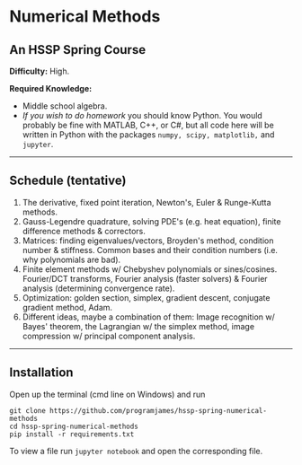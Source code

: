 # Numerical Methods
## An HSSP Spring Course

**Difficulty:** High.

**Required Knowledge:**
- Middle school algebra.
- *If you wish to do homework* you should know Python. You would probably be fine with MATLAB, C++, or C#, but all code here will be written in Python with the packages `numpy, scipy, matplotlib,` and `jupyter`.

-----
## Schedule (tentative)

1. The derivative, fixed point iteration, Newton's, Euler & Runge-Kutta methods.
2. Gauss-Legendre quadrature, solving PDE's (e.g. heat equation), finite difference methods & correctors.
3. Matrices: finding eigenvalues/vectors, Broyden's method, condition number & stiffness. Common bases and their condition numbers (i.e. why polynomials are bad).
4. Finite element methods w/ Chebyshev polynomials or sines/cosines. Fourier/DCT transforms, Fourier analysis (faster solvers) & Fourier analysis (determining convergence rate).
5. Optimization: golden section, simplex, gradient descent, conjugate gradient method, Adam.
6. Different ideas, maybe a combination of them: Image recognition w/ Bayes' theorem, the Lagrangian w/ the simplex method, image compression w/ principal component analysis.

-----
## Installation
Open up the terminal (cmd line on Windows) and run
```shell
git clone https://github.com/programjames/hssp-spring-numerical-methods
cd hssp-spring-numerical-methods
pip install -r requirements.txt
```

To view a file run `jupyter notebook` and open the corresponding file.
